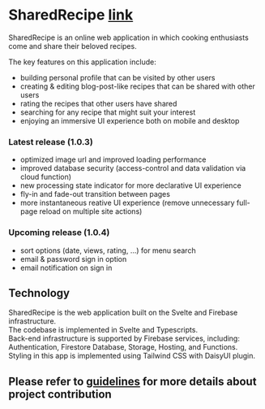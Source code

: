 # SharedRecipe [link](https://shared-recipe.web.app/)

SharedRecipe is an online web application in which cooking enthusiasts come and share their beloved recipes.  
  
The key features on this application include:
- building personal profile that can be visited by other users
- creating & editing blog-post-like recipes that can be shared with other users
- rating the recipes that other users have shared
- searching for any recipe that might suit your interest
- enjoying an immersive UI experience both on mobile and desktop

### Latest release (1.0.3)
- optimized image url and improved loading performance
- improved database security (access-control and data validation via cloud function)
- new processing state indicator for more declarative UI experience
- fly-in and fade-out transition between pages
- more instantaneous reative UI experience (remove unnecessary full-page reload on multiple site actions)

### Upcoming release (1.0.4)
- sort options (date, views, rating, ...) for menu search
- email & password sign in option
- email notification on sign in

## Technology

SharedRecipe is the web application built on the Svelte and Firebase infrastructure.  
The codebase is implemented in Svelte and Typescripts.  
Back-end infrastructure is supported by Firebase services, including: Authentication, Firestore Database, Storage, Hosting, and Functions.  
Styling in this app is implemented using Tailwind CSS with DaisyUI plugin.  

## Please refer to [guidelines](guidelines.md) for more details about project contribution